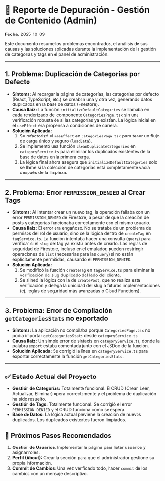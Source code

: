 # 🐞 Reporte de Depuración - Gestión de Contenido (Admin)

**Fecha:** 2025-10-09

Este documento resume los problemas encontrados, el análisis de sus causas y las soluciones aplicadas durante la implementación de la gestión de categorías y tags en el panel de administración.

---

## 1. Problema: Duplicación de Categorías por Defecto

-   **Síntoma:** Al recargar la página de categorías, las categorías por defecto (React, TypeScript, etc.) se creaban una y otra vez, generando datos duplicados en la base de datos (Firestore).
-   **Causa Raíz:** La función `initializeDefaultCategories` se llamaba en cada renderizado del componente `CategoriesPage.tsx` sin una verificación robusta de si las categorías ya existían. La lógica inicial en el `useEffect` era propensa a condiciones de carrera.
-   **Solución Aplicada:**
    1.  Se refactorizó el `useEffect` en `CategoriesPage.tsx` para tener un flujo de carga único y seguro (`loadData`).
    2.  Se implementó una función `cleanDuplicateCategories` en `categoryService.ts` para eliminar los duplicados existentes de la base de datos en la primera carga.
    3.  La lógica final ahora asegura que `initializeDefaultCategories` solo se llame si la colección de categorías está completamente vacía después de la limpieza.

---

## 2. Problema: Error `PERMISSION_DENIED` al Crear Tags

-   **Síntoma:** Al intentar crear un nuevo tag, la operación fallaba con un error `PERMISSION_DENIED` de Firestore, a pesar de que la creación de posts y categorías funcionaba correctamente con el mismo usuario.
-   **Causa Raíz:** El error era engañoso. No se trataba de un problema de permisos del rol de usuario, sino de la lógica dentro de `createTag` en `tagService.ts`. La función intentaba hacer una consulta (`query`) para verificar si el `slug` del tag ya existía antes de crearlo. Las reglas de seguridad de Firestore, incluso en el emulador, pueden restringir operaciones de `list` (necesarias para las `query`) si no están explícitamente permitidas, causando el `PERMISSION_DENIED`.
-   **Solución Aplicada:**
    1.  Se modificó la función `createTag` en `tagService.ts` para eliminar la verificación de slug duplicado del lado del cliente.
    2.  Se alineó la lógica con la de `createPost`, que no realiza esta verificación y delega la unicidad del slug a futuras implementaciones (ej. reglas de seguridad más avanzadas o Cloud Functions).

---

## 3. Problema: Error de Compilación `getCategoriesStats` no exportado

-   **Síntoma:** La aplicación no compilaba porque `CategoriesPage.tsx` no podía importar `getCategoriesStats` desde `categoryService.ts`.
-   **Causa Raíz:** Un simple error de sintaxis en `categoryService.ts`, donde la palabra `export` estaba comentada junto con el JSDoc de la función.
-   **Solución Aplicada:** Se corrigió la línea en `categoryService.ts` para exportar correctamente la función `getCategoriesStats`.

---

## ✅ Estado Actual del Proyecto

-   **Gestión de Categorías:** Totalmente funcional. El CRUD (Crear, Leer, Actualizar, Eliminar) opera correctamente y el problema de duplicación ha sido resuelto.
-   **Gestión de Tags:** Totalmente funcional. Se corrigió el error `PERMISSION_DENIED` y el CRUD funciona como se espera.
-   **Base de Datos:** La lógica actual previene la creación de nuevos duplicados. Los duplicados existentes fueron limpiados.

## 🚀 Próximos Pasos Recomendados

1.  **Gestión de Usuarios:** Implementar la página para listar usuarios y asignar roles.
2.  **Perfil (About):** Crear la sección para que el administrador gestione su propia información.
3.  **Commit de Cambios:** Una vez verificado todo, hacer `commit` de los cambios con un mensaje descriptivo.

